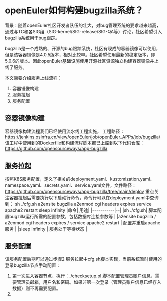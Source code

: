 # openEuler如何构建bugzilla系统？

背景：随着openEuler社区开发者队伍的壮大，对bug管理系统的要求越来越高，通过与TC和各SIG组（SIG-kernel/SIG-release/SIG-QA等）讨论，社区希望引入bugzilla系统用于bug跟踪。

bugzilla是一个成熟的、开源的bug跟踪系统，社区有现成的容器镜像可以使用，但是该容器镜像是4.0.5版本，相对比较早。社区希望使用最新的稳定版本，即5.0.6的版本。因此openEuler基础设施使用开源社区资源独立构建容器镜像并上线了服务。

本文简要介绍服务上线流程：
1. 容器镜像构建
2. 服务拉起
3. 服务配置

## 容器镜像构建
容器镜像构建流程我们已经使用流水线工程实施，
工程路径：https://jenkins.osinfra.cn/view/openEuler/job/openEuler_APPs/job/bugzilla/
该工程中使用到的[Dockerfile](https://github.com/opensourceways/app-bugzilla/blob/main/Dockerfile)和构建流程[脚本](https://github.com/opensourceways/app-bugzilla/blob/main/jenkins/jenkins)都已上库到以下代码仓库：
https://github.com/opensourceways/app-bugzilla

## 服务拉起
按照K8S服务配置，定义了相关的deployment.yaml、kustomization.yaml、namespace.yaml、secrets.yaml、service.yaml文件，文件路径：
https://github.com/opensourceways/app-bugzilla/tree/main/deploy
重点关注容器拉起后需要执行以下启动行命令，命令行可以在deployment.yaml中查询到：
sh ./cfg.sh
a2ensite bugzilla
a2enmod cgi headers expires
service apache2 restart
sleep infinity
|命令|  用途|
|-----------|--|
|sh ./cfg.sh| 脚本配置bugzilla运行所需的配置参数，包括数据库连接参数等 |
|a2ensite bugzilla / a2enmod cgi headers expires / service apache2 restart | 配置并重启apache服务 |
|sleep infinity | 服务处于等待状态 |

## 服务配置
该服务配置后期可以通过步骤2 服务拉起中cfg.sh脚本实现，当前系统暂时使用的登录bugzilla节点手动配置：
1. 第一次进入容器节点，执行：./checksetup.pl 脚本配置管理员账户信息，需要管理员邮箱，用户名和密码。如果非第一次登录（管理员账户信息已经存入数据）则不再需要配置。
2. 

<!--stackedit_data:
eyJoaXN0b3J5IjpbLTY5MTcxOTc4NSwtMTEzOTY1NzUzNSwtMT
YxNzc4Njk0NywtMTQ2MDUzMTM5NV19
-->